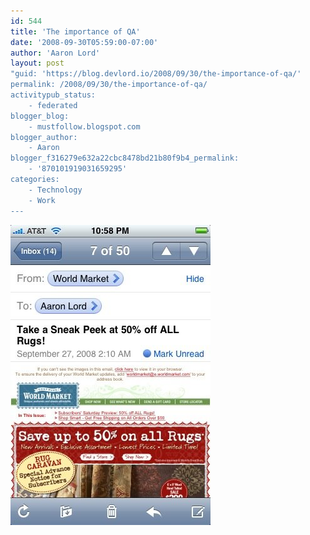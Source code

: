 ```yaml
---
id: 544
title: 'The importance of QA'
date: '2008-09-30T05:59:00-07:00'
author: 'Aaron Lord'
layout: post
"guid: 'https://blog.devlord.io/2008/09/30/the-importance-of-qa/'
permalink: /2008/09/30/the-importance-of-qa/
activitypub_status:
    - federated
blogger_blog:
    - mustfollow.blogspot.com
blogger_author:
    - Aaron
blogger_f316279e632a22cbc8478bd21b80f9b4_permalink:
    - '870101919031659295'
categories:
    - Technology
    - Work
---
```


<p class="mobile-photo"><a href="/assets/img/2011/10/photo-701831.jpg"><img src="/assets/img/2011/10/photo-701831.jpg?w=200" border="0" alt="" /></a></p><p class="mobile-photo"><a href="http://mustfollow.files.wordpress.com/2008/09/photo-790805.jpg"><img src="http://mustfollow.files.wordpress.com/2008/09/photo-790805.jpg?w=200" border="0" alt="" /></a></p><div class="blogger-post-footer"><img width='1' height='1' src='' alt='' /></div>